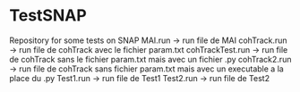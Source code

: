 # TestSNAP
Repository for some tests on SNAP
MAI.run -> run file de MAI
cohTrack.run -> run file de cohTrack avec le fichier param.txt
cohTrackTest.run -> run file de cohTrack sans le fichier param.txt mais avec un fichier .py
cohTrack2.run -> run file de cohTrack sans fichier param.txt mais avec un executable a la place du .py
Test1.run -> run file de Test1
Test2.run -> run file de Test2
